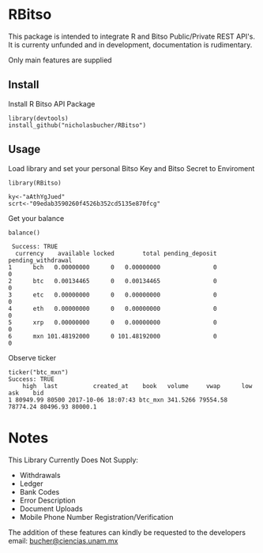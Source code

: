 # RBitso

This package is intended to integrate R and Bitso Public/Private REST API's.
It is currenty unfunded and in development, documentation is rudimentary.

Only main features are supplied

## Install
Install R Bitso API Package
    
    library(devtools)
    install_github("nicholasbucher/RBitso")

## Usage 
Load library and set your personal Bitso Key and Bitso Secret to Enviroment

    library(RBitso)
    
    ky<-"aAthYgJued"
    scrt<-"09edab3590260f4526b352cd5135e870fcg"
    
Get your balance

    balance()
    
     Success: TRUE 
      currency    available locked        total pending_deposit pending_withdrawal
    1      bch   0.00000000      0   0.00000000               0                  0
    2      btc   0.00134465      0   0.00134465               0                  0
    3      etc   0.00000000      0   0.00000000               0                  0
    4      eth   0.00000000      0   0.00000000               0                  0
    5      xrp   0.00000000      0   0.00000000               0                  0
    6      mxn 101.48192000      0 101.48192000               0                  0
    
    
Observe ticker

    ticker("btc_mxn")
    Success: TRUE 
        high  last          created_at    book   volume     vwap      low      ask    bid
    1 80949.99 80500 2017-10-06 18:07:43 btc_mxn 341.5266 79554.58 78774.24 80496.93 80000.1

# Notes

This Library Currently Does Not Supply:

  - Withdrawals
  - Ledger
  - Bank Codes
  - Error Description
  - Document Uploads
  - Mobile Phone Number Registration/Verification

The addition of these features can kindly be requested to the developers email: bucher@ciencias.unam.mx

  




